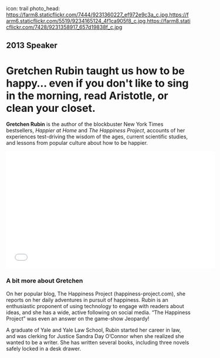 icon: trail
photo_head: https://farm8.staticflickr.com/7444/9231360227_ef972e9c3a_c.jpg,https://farm6.staticflickr.com/5519/9234165124_4f1ca905f8_c.jpg,https://farm8.staticflickr.com/7428/9231358917_657d19838f_c.jpg

## 2013 Speaker

# Gretchen Rubin taught us how to be happy… even if you don't like to sing in the morning, read Aristotle, or clean your closet.

<div class="zig-zags_blue"></div>

**Gretchen Rubin** is the author of the blockbuster New York Times bestsellers, *Happier at Home* and *The Happiness Project*, accounts of her experiences test-driving the wisdom of the ages, current scientific studies, and lessons from popular culture about how to be happier.

<div class="line-canvas"></div>

<iframe src="//player.vimeo.com/video/70277456?byline=0&amp;portrait=0&amp;color=adbf27" width="570" height="321" frameborder="0" webkitallowfullscreen mozallowfullscreen allowfullscreen></iframe>

<div class="line-canvas"></div>

### A bit more about Gretchen

On her popular blog, The Happiness Project (happiness-project.com), she reports on her daily adventures in pursuit of happiness. Rubin is an enthusiastic proponent of using technology to engage with readers about ideas, and she has a wide, active following on social media. “The Happiness Project” was even an answer on the game-show Jeopardy!

A graduate of Yale and Yale Law School, Rubin started her career in law, and was clerking for Justice Sandra Day O’Connor when she realized she wanted to be a writer. She has written several books, including three novels safely locked in a desk drawer.
